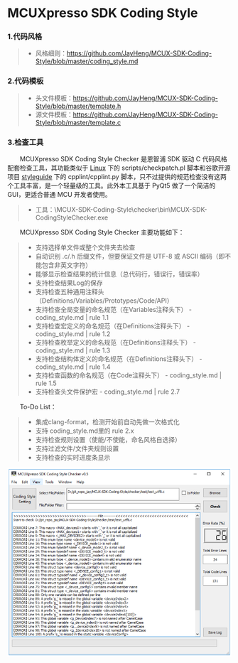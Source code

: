 # MCUXpresso SDK Coding Style

### 1.代码风格

> * 风格细则：https://github.com/JayHeng/MCUX-SDK-Coding-Style/blob/master/coding_style.md

### 2.代码模板

> * 头文件模板：https://github.com/JayHeng/MCUX-SDK-Coding-Style/blob/master/template.h
> * 源文件模板：https://github.com/JayHeng/MCUX-SDK-Coding-Style/blob/master/template.c

### 3.检查工具

　　MCUXpresso SDK Coding Style Checker 是恩智浦 SDK 驱动 C 代码风格配套检查工具，其功能类似于 [Linux](https://github.com/torvalds/linux) 下的 scripts/checkpatch.pl 脚本和谷歌开源项目 [styleguide](https://github.com/google/styleguide) 下的 cpplint/cpplint.py 脚本，只不过提供的规范检查没有这两个工具丰富，是一个轻量级的工具。此外本工具基于 PyQt5 做了一个简洁的 GUI，更适合普通 MCU 开发者使用。  

> * 工具：\MCUX-SDK-Coding-Style\checker\bin\MCUX-SDK-CodingStyleChecker.exe

　　MCUXpresso SDK Coding Style Checker 主要功能如下：  

> * 支持选择单文件或整个文件夹去检查  
> * 自动识别 .c/.h 后缀文件，但要保证文件是 UTF-8 或 ASCII 编码（即不能包含非英文字符）  
> * 能够显示检查结果的统计信息（总代码行，错误行，错误率）  
> * 支持检查结果Log的保存  
> * 支持检查五种通用注释头（Definitions/Variables/Prototypes/Code/API）  
> * 支持检查全局变量的命名规范（在Variables注释头下） - coding_style.md | rule 1.1  
> * 支持检查宏定义的命名规范（在Definitions注释头下） - coding_style.md | rule 1.2  
> * 支持检查枚举定义的命名规范（在Definitions注释头下） - coding_style.md | rule 1.3  
> * 支持检查结构体定义的命名规范（在Definitions注释头下） - coding_style.md | rule 1.4  
> * 支持检查函数的命名规范（在Code注释头下） - coding_style.md | rule 1.5  
> * 支持检查头文件保护宏 - coding_style.md | rule 2.7  

　　To-Do List：  

> * 集成clang-format，检测开始前自动先做一次格式化  
> * 支持 coding_style.md里的 rule 2.x  
> * 支持检查规则设置（使能/不使能，命名风格自选择）  
> * 支持过滤文件/文件夹规则设置  
> * 支持检查的实时进度条显示  

![](./images/build_v0.5.PNG)

